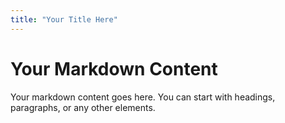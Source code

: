 ```yaml
---
title: "Your Title Here"
---
```


# Your Markdown Content

Your markdown content goes here. You can start with headings, paragraphs, or any other elements.
